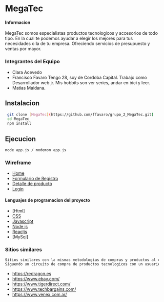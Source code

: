 # MegaTec

#### Informacion
MegaTec somos especialistas productos tecnologicos y accesorios de todo tipo. En la cual te podemos ayudar a elegir los mejores para tus necesidades o la de tu empresa. Ofreciendo servicios de presupuesto y ventas por mayor.

### Integrantes del Equipo
- Clara Acevedo
- Francisco Favaro
	Tengo 28, soy de Cordoba Capital. Trabajo como Desarrollador web jr. Mis hobbits son ver series, andar en bici y leer.
- Matias Maidana.

## Instalacion
```sh
 git clone [MegaTec](https://github.com/ffavaro/grupo_2_MegaTec.git)
 cd MegaTec
 npm install
```

## Ejecucion 
 ```sh
 node app.js / nodemon app.js
```

### Wireframe
- [Home]( https://wireframe.cc/pro/pp/7267bbf42548946)
- [Formulario de Registro](https://wireframe.cc/SvIXBE)
- [Detalle de producto](https://wireframe.cc/pro/pp/313a331a0547985)
- [Login](https://wireframe.cc/IO4miQ)

#### Lenguajes de programacion del proyecto
- [Html]
- [CSS](https://developer.mozilla.org/es/docs/Web/CSS)
- [Javascript](https://developer.mozilla.org/es/docs/Web/JavaScript)
- [Node js](https://nodejs.org/en/)
- [Reactjs](https://es.reactjs.org/) 
- [MySql]

### Sitios similares
 ```sh
 Sitios similares con la mismas metodologias de compras y productos al cual apuntoa Megatec. 
 Siguendo un circuito de compra de productos tecnologicos con un usuario, con carrito de ventas y el proceso de compra.
```
- https://redragon.es
- https://www.ebay.com/
- https://www.tigerdirect.com/
- https://www.techbargains.com/
- https://www.venex.com.ar/